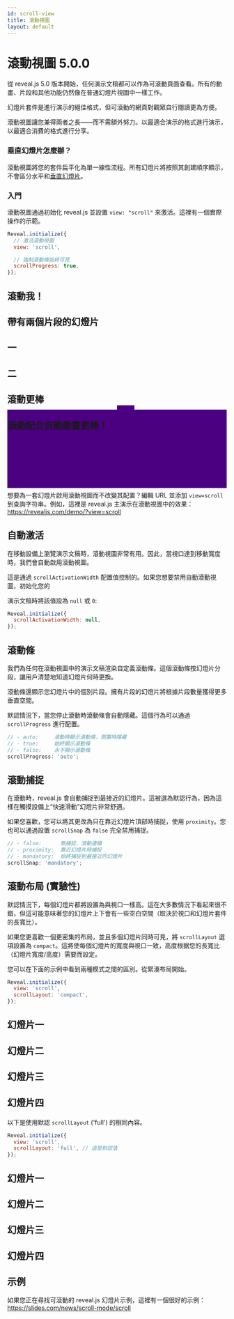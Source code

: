 ```yaml
---
id: scroll-view
title: 滾動視圖
layout: default
---
```


# 滾動視圖 <span class="r-version-badge new">5.0.0</span>

從 reveal.js 5.0 版本開始，任何演示文稿都可以作為可滾動頁面查看。所有的動畫、片段和其他功能仍然像在普通幻燈片視圖中一樣工作。

幻燈片套件是進行演示的絕佳格式，但可滾動的網頁對觀眾自行閱讀更為方便。

滾動視圖讓您兼得兩者之長——而不需額外努力。以最適合演示的格式進行演示，以最適合消費的格式進行分享。

### 垂直幻燈片怎麼辦？

滾動視圖將您的套件扁平化為單一線性流程。所有幻燈片將按照其創建順序顯示，不會區分水平和[垂直幻燈片](/vertical-slides)。

### 入門

滾動視圖通過初始化 reveal.js 並設置 `view: "scroll"` 來激活。這裡有一個實際操作的示範。

```js
Reveal.initialize({
  // 激活滾動視圖
  view: 'scroll',

  // 強制滾動條始終可見
  scrollProgress: true,
});
```

<div class="reveal reveal-example" data-config='{"view": "scroll", "scrollProgress": true}'>
  <div class="slides">
    <section>
      <h2>滾動我！</h2>
    </section>
    <section data-background="indigo">
      <h2>帶有兩個片段的幻燈片</h2>
      <h2 class="fragment fade-left">一</h2>
      <h2 class="fragment fade-left">二</h2>
    </section>
    <section data-auto-animate>
      <div style="position: relative">
        <h2 style="position: relative; z-index: 1; margin-bottom: 0;">滾動更棒</h2>
        <div data-id="box-1" style="position: absolute; top: 100%; left: 50%; width: 40px; height: 40px; background-color: indigo;"></div>
      </div>
    </section>
    <section data-auto-animate>
      <div style="position: relative">
        <h2 style="position: relative; z-index: 1; margin-bottom: 0;">滾動配合自動動畫更棒！</h2>
        <div data-id="box-1" style="position: absolute; top: -20px; left: 0; width: 100%; height: 180px; background-color: indigo;"></div>
      </div>
    </section>
    <section><h2>結束</h2></section>
  </div>
</div>

## URL 激活

想要為一套幻燈片啟用滾動視圖而不改變其配置？編輯 URL 並添加 `view=scroll` 到查詢字符串。例如，這裡是 reveal.js 主演示在滾動視圖中的效果：  
<https://revealjs.com/demo/?view=scroll>

## 自動激活

在移動設備上瀏覽演示文稿時，滾動視圖非常有用。因此，當視口達到移動寬度時，我們會自動啟用滾動視圖。

這是通過 `scrollActivationWidth` 配置值控制的。如果您想要禁用自動滾動視圖，初始化您的

演示文稿時將該值設為 `null` 或 `0`:

```js
Reveal.initialize({
  scrollActivationWidth: null,
});
```

## 滾動條

我們為任何在滾動視圖中的演示文稿渲染自定義滾動條。這個滾動條按幻燈片分段，讓用戶清楚地知道幻燈片何時更換。

滾動條還顯示您幻燈片中的個別片段。擁有片段的幻燈片將根據片段數量獲得更多垂直空間。

默認情況下，當您停止滾動時滾動條會自動隱藏。這個行為可以通過 `scrollProgress` 進行配置。

```js
// - auto:     滾動時顯示滾動條，閒置時隱藏
// - true:     始終顯示滾動條
// - false:    永不顯示滾動條
scrollProgress: 'auto';
```

## 滾動捕捉

在滾動時，reveal.js 會自動捕捉到最接近的幻燈片。這被選為默認行為，因為這樣在觸摸設備上“快速滑動”幻燈片非常舒適。

如果您喜歡，您可以將其更改為只在靠近幻燈片頂部時捕捉，使用 `proximity`。您也可以通過設置 `scrollSnap` 為 `false` 完全禁用捕捉。

```js
// - false:      無捕捉，滾動連續
// - proximity:  靠近幻燈片時捕捉
// - mandatory:  始終捕捉到最接近的幻燈片
scrollSnap: 'mandatory';
```

## 滾動布局 (實驗性)

默認情況下，每個幻燈片都將設置為與視口一樣高。這在大多數情況下看起來很不錯，但這可能意味著您的幻燈片上下會有一些空白空間（取決於視口和幻燈片套件的長寬比）。

如果您更喜歡一個更密集的布局，並且多個幻燈片同時可見，將 `scrollLayout` 選項設置為 `compact`。這將使每個幻燈片的寬度與視口一致，高度根据您的長寬比（幻燈片寬度/高度）需要而設定。

您可以在下面的示例中看到兩種模式之間的區別。從緊湊布局開始。

```js
Reveal.initialize({
  view: 'scroll',
  scrollLayout: 'compact',
});
```

<div class="reveal reveal-example" data-config='{"view": "scroll", "width": 1000, "height": 300, "scrollLayout": "compact"}'>
  <div class="slides">
    <section>
      <h2>幻燈片一</h2>
    </section
    <section data-background="indigo">
      <h2>幻燈片二</h2>
    </section>
    <section data-background="salmon">
      <h2>幻燈片三</h2>
    </section>
    <section data-background="indigo">
      <h2>

幻燈片四</h2>
</section>

  </div>
</div>

以下是使用默認 `scrollLayout` ('full') 的相同內容。

```js
Reveal.initialize({
  view: 'scroll',
  scrollLayout: 'full', // 這是默認值
});
```

<div class="reveal reveal-example" data-config='{"view": "scroll", "width": 1000, "height: 300, "scrollLayout": "full"}'>
  <div class="slides">
    <section>
      <h2>幻燈片一</h2>
    </section>
    <section data-background="indigo">
      <h2>幻燈片二</h2>
    </section>
    <section data-background="salmon">
      <h2>幻燈片三</h2>
    </section>
    <section data-background="indigo">
      <h2>幻燈片四</h2>
    </section>
  </div>
</div>

## 示例

如果您正在尋找可滾動的 reveal.js 幻燈片示例，這裡有一個很好的示例：https://slides.com/news/scroll-mode/scroll
